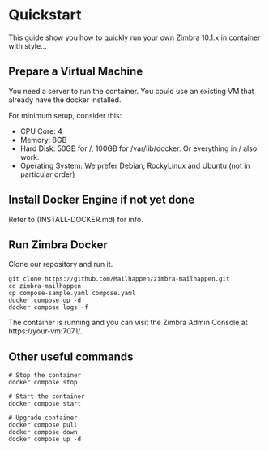 # Quickstart

This guide show you how to quickly run your own Zimbra 10.1.x in container with style...

## Prepare a Virtual Machine

You need a server to run the container. You could use an existing VM that already have the docker installed.

For minimum setup, consider this:

- CPU Core: 4
- Memory: 8GB
- Hard Disk: 50GB for /, 100GB for /var/lib/docker. Or everything in / also work.
- Operating System: We prefer Debian, RockyLinux and Ubuntu (not in particular order)

## Install Docker Engine if not yet done

Refer to (INSTALL-DOCKER.md) for info.

## Run Zimbra Docker

Clone our repository and run it.

```
git clone https://github.com/Mailhappen/zimbra-mailhappen.git
cd zimbra-mailhappen
cp compose-sample.yaml compose.yaml
docker compose up -d
docker compose logs -f
```

The container is running and you can visit the Zimbra Admin Console at https://your-vm:7071/.

## Other useful commands

```
# Stop the container
docker compose stop

# Start the container
docker compose start

# Upgrade container
docker compose pull
docker compose down
docker compose up -d
```

